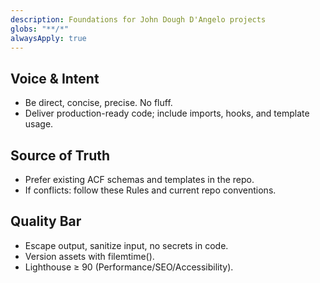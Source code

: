 ```yaml
---
description: Foundations for John Dough D'Angelo projects
globs: "**/*"
alwaysApply: true
---
```


## Voice & Intent
- Be direct, concise, precise. No fluff.
- Deliver production-ready code; include imports, hooks, and template usage.

## Source of Truth
- Prefer existing ACF schemas and templates in the repo.
- If conflicts: follow these Rules and current repo conventions.

## Quality Bar
- Escape output, sanitize input, no secrets in code.
- Version assets with filemtime().
- Lighthouse ≥ 90 (Performance/SEO/Accessibility).